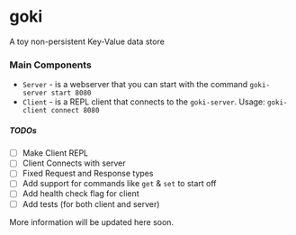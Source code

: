 # goki

A toy non-persistent Key-Value data store

### Main Components

- `Server` - is a webserver that you can start with the command `goki-server start 8080`
- `Client` - is a REPL client that connects to the `goki-server`. Usage: `goki-client connect 8080`

##### TODOs

- [ ] Make Client REPL
- [ ] Client Connects with server
- [ ] Fixed Request and Response types
- [ ] Add support for commands like `get` & `set` to start off
- [ ] Add health check flag for client
- [ ] Add tests (for both client and server)

More information will be updated here soon.
